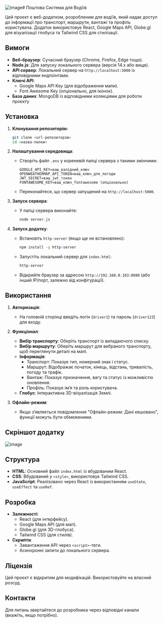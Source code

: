![image](https://github.com/user-attachments/assets/6a535561-6139-431b-a3dc-40161a424165)# Поштова Система для Водіїв

Цей проєкт є веб-додатком, розробленим для водіїв, який надає доступ до інформації про транспорт, маршрути, вантажі та профіль користувача. Додаток використовує React, Google Maps API, Globe.gl для візуалізації глобуса та Tailwind CSS для стилізації.

## Вимоги

- **Веб-браузер**: Сучасний браузер (Chrome, Firefox, Edge тощо).
- **Node.js**: Для запуску локального сервера (версія 14.x або вище).
- **API сервер**: Локальний сервер на `http://localhost:5000` із відповідними ендпоінтами.
- **Ключі API**:
  - Google Maps API Key (для відображення мапи).
  - Font Awesome Key (опціонально, для іконок).
- **База даних**: MongoDB із відповідними колекціями для роботи проєкту

## Установка

1. **Клонування репозиторію**:
   ```bash
   git clone <url-репозиторію>
   cd <назва-папки>
   ```

2. **Налаштування середовища**:
   - Створіть файл `.env` у кореневій папці сервера з такими змінними:
     ```
     GOOGLE_API_KEY=ваш_валідний_ключ
     OPENWEATHERMAP_API_TOKEN=ваш_ключ_для_погоди
     JWT_SECRET=ваш_jwt_токен
     FONTAWESOME_KEY=ваш_ключ_fontawesome (опціонально)
     ```
   - Переконайтеся, що сервер запущений на `http://localhost:5000`.

3. **Запуск сервера**:
   - У папці сервера виконайте:
     ```bash
     node server.js
     ```

4. **Запуск додатку**:
   - Встановіть `http-server` (якщо ще не встановлено):
     ```bash
     npm install -g http-server
     ```
   - Запустіть локальний сервер для `index.html`:
     ```bash
     http-server
     ```
   - Відкрийте браузер за адресою `http://192.168.0.103:8080` (або інший IP/порт, залежно від конфігурації).

## Використання

1. **Авторизація**:
   - На головній сторінці введіть логін (`driver1`) та пароль (`driver123`) для входу.

2. **Функціонал**:
   - **Вибір транспорту**: Оберіть транспорт із випадаючого списку.
   - **Вибір маршруту**: Оберіть маршрут для вибраного транспорту, щоб переглянути деталі на мапі.
   - **Інформація**:
     - Транспорт: Показує тип, номерний знак і статус.
     - Маршрут: Відображає початок, кінець, відстань, тривалість, погоду та трафік.
     - Вантаж: Показує призначення, вагу та статус із можливістю оновлення.
     - Профіль: Показує ім’я та роль користувача.
   - **Глобус**: Інтерактивна 3D-візуалізація Землі.

3. **Офлайн-режим**:
   - Якщо з’являється повідомлення "Офлайн-режим: Дані кешовано", функції можуть бути обмеженими.

## Скріншот додатку
![image](https://github.com/user-attachments/assets/945b6292-b82a-4692-aa2d-37ac0605e6c7)

## Структура

- **HTML**: Основний файл `index.html` із вбудованим React.
- **CSS**: Вбудований у `<style>`, використовує Tailwind CSS.
- **JavaScript**: Реалізовано через React із використанням `useState`, `useEffect` та `useRef`.

## Розробка

- **Залежності**:
  - React (для інтерфейсу).
  - Google Maps API (для мап).
  - Globe.gl (для 3D-глобуса).
  - Tailwind CSS (для стилів).
- **Скрипти**:
  - Завантаження API через `<script>`-теги.
  - Асинхронні запити до локального сервера.

## Ліцензія

Цей проєкт є відкритим для модифікацій. Використовуйте на власний розсуд.

## Контакти

Для питань звертайтеся до розробника через відповідні канали (вкажіть, якщо потрібно).
